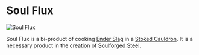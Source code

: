 # Soul Flux

![Soul Flux](item:betterwithmods:material@38)

Soul Flux is a bi-product of cooking [Ender Slag](ender_slag.md) in a [Stoked Cauldron](../blocks/cauldron.md).
It is a necessary product in the creation of [Soulforged Steel](soulforged_steel.md).